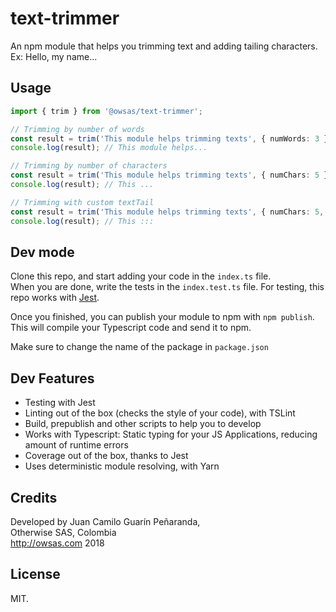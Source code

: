 # text-trimmer

An npm module that helps you trimming text and adding tailing characters. Ex: Hello, my name...

## Usage

```ts
import { trim } from '@owsas/text-trimmer';

// Trimming by number of words
const result = trim('This module helps trimming texts', { numWords: 3 });
console.log(result); // This module helps...

// Trimming by number of characters
const result = trim('This module helps trimming texts', { numChars: 5 });
console.log(result); // This ...

// Trimming with custom textTail
const result = trim('This module helps trimming texts', { numChars: 5, textTail: ':::' });
console.log(result); // This :::
```

## Dev mode

Clone this repo, and start adding your code in the `index.ts` file.  
When you are done, write the tests in the `index.test.ts` file. For testing, this repo works with [Jest](https://facebook.github.io/jest/).

Once you finished, you can publish your module to npm with `npm publish`. This will compile your Typescript code
and send it to npm.

Make sure to change the name of the package in `package.json`

## Dev Features
* Testing with Jest
* Linting out of the box (checks the style of your code), with TSLint
* Build, prepublish and other scripts to help you to develop
* Works with Typescript: Static typing for your JS Applications, reducing amount of runtime errors
* Coverage out of the box, thanks to Jest
* Uses deterministic module resolving, with Yarn

## Credits

Developed by Juan Camilo Guarín Peñaranda,  
Otherwise SAS, Colombia  
http://owsas.com
2018

## License 

MIT.